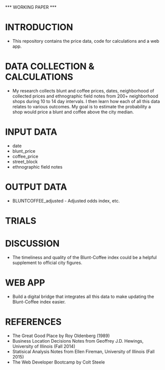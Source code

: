 *** WORKING PAPER ***

# INTRODUCTION

* This repository contains the price data, code for calculations and a web app. 

# DATA COLLECTION & CALCULATIONS

* My research collects blunt and coffee prices, dates, neighborhood of collected prices and ethnographic field notes from 200+ neighborhood shops during 10 to 14 day intervals. I then learn how each of all this data relates to various outcomes. My goal is to estimate the probability a shop would price a blunt and coffee above the city median.  

# INPUT DATA 

* date
* blunt_price
* coffee_price
* street_block
* ethnographic field notes

# OUTPUT DATA

* BLUNTCOFFEE_adjusted - Adjusted odds index, etc.

# TRIALS

# DISCUSSION

* The timeliness and quality of the Blunt-Coffee index could be a helpful supplement to official city figures.

# WEB APP

* Build a digital bridge that integrates all this data to make updating the Blunt-Coffee index easier.

# REFERENCES

* The Great Good Place by Roy Oldenberg (1989)
* Business Location Decisions Notes from Geoffrey J.D. Hewings, University of Illinois (Fall 2014)
* Statisical Analysis Notes from Ellen Fireman, University of Illinois (Fall 2015)
* The Web Developer Bootcamp by Colt Steele 
